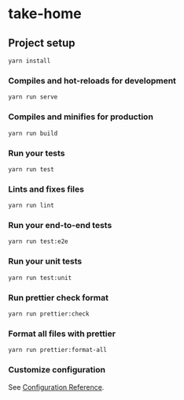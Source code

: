 # take-home

## Project setup
```
yarn install
```

### Compiles and hot-reloads for development
```
yarn run serve
```

### Compiles and minifies for production
```
yarn run build
```

### Run your tests
```
yarn run test
```

### Lints and fixes files
```
yarn run lint
```

### Run your end-to-end tests
```
yarn run test:e2e
```

### Run your unit tests
```
yarn run test:unit
```

### Run prettier check format
```
yarn run prettier:check
```

### Format all files with prettier
```
yarn run prettier:format-all
```

### Customize configuration
See [Configuration Reference](https://cli.vuejs.org/config/).
